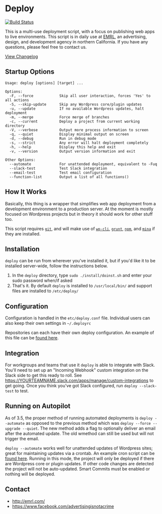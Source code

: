 # Deploy

[![Build Status](https://travis-ci.org/EMRL/deploy.svg?branch=master)](https://travis-ci.org/EMRL/deploy)

This is a multi-use deployment script, with a focus on publishing web apps to live environments. This script is in daily use at [EMRL](http://emrl.com), an advertising, design, and development agency in northern California. If you have any questions, please feel free to contact us.

[View Changelog](https://github.com/EMRL/deploy/blob/master/CHANGELOG.md)

## Startup Options

```
Usage: deploy [options] [target] ...

Options:
  -F, --force            Skip all user interaction, forces 'Yes' to all actions
  -S, --skip-update      Skip any Wordpress core/plugin updates
  -u, --update           If no available Wordpress updates, halt deployment
  -m, --merge            Force merge of branches
  -c, --current          Deploy a project from current working directory          
  -V, --verbose          Output more process information to screen
  -q, --quiet            Display minimal output on screen
  -d, --debug            Run in debug mode
  -s, --strict           Any error will halt deployment completely
  -h, --help             Display this help and exit
  -v, --version          Output version information and exit

Other Options:
  --automate             For unattended deployment, equivalent to -Fuq 
  --slack-test           Test Slack integration
  --email-test           Test email configuration
  --function-list        Output a list of all functions()
```

## How It Works

Basically, this thing is a wrapper that simplifies web app deployment from a development environment to a production server. At the moment is mostly focused on Wordpress projects but in theory it should work for other stuff too.

This script requires [`git`](https://git-scm.com/), and will make use of [`wp-cli`](http://wp-cli.org/), [`grunt`](http://gruntjs.com/), [`npm`](https://www.npmjs.com/), and  [`mina`](http://nadarei.co/mina/) if they are installed.

## Installation

`deploy` can be run from wherever you've installed it, but if you'd like it to be installed server-wide, follow the instructions below. 

1. In the `deploy` directory, type `sudo ./install/doinst.sh` and enter your sudo password when/if asked
2. That's it. By default `deploy` is installed to `/usr/local/bin/` and support files are installed to `/etc/deploy/`

## Configuration

Configuration is handled in the `etc/deploy.conf` file. Individual users can also keep their own settings in `~/.deployrc`

Repositories can each have their own deploy configuration. An example of this file can be [found here](https://github.com/EMRL/deploy/blob/master/etc/deploy.sh).

## Integration

For workgroups and teams that use it `deploy` is able to integrate with Slack. You'll need to set up an "Incoming Webhook" custom integration on the Slack side to get this ready to roll. See https://YOURTEAMNAME.slack.com/apps/manage/custom-integrations to get going. Once you think you've got Slack configured, run `deploy --slack-test` to test.

## Running on Autopilot

As of 3.5, the proper method of running automated deployments is `deploy --automate` as opposed to the previous method which was `deploy --force --upgrade --quiet`. The new method adds a flag to optionally deliver an email after the automated update. The old wmethod can still be used but will not trigger the email. 

`deploy --automate` works well for unattended updates of Wordpress sites; great for maintaining updates via a crontab. An example cron script can be [found here](https://github.com/EMRL/deploy/blob/master/etc/cron/deploy.cron.example). Running in this mode, the project will only be deployed if there are Wordpress core or plugin updates. If other code changes are detected the project will not be auto-updated. Smart Commits must be enabled or nothing will be deployed.

## Contact

* <http://emrl.com/>
* <https://www.facebook.com/advertisingisnotacrime>
